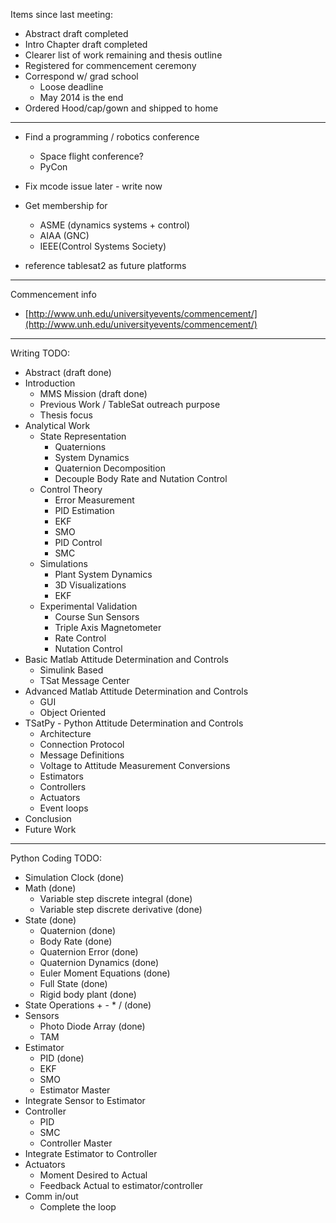 Items since last meeting:

* Abstract draft completed
* Intro Chapter draft completed
* Clearer list of work remaining and thesis outline
* Registered for commencement ceremony
* Correspond w/ grad school
    * Loose deadline
    * May 2014 is the end
* Ordered Hood/cap/gown and shipped to home


***

* Find a programming / robotics conference
    * Space flight conference?
    * PyCon

* Fix mcode issue later - write now

* Get membership for
    * ASME (dynamics systems + control)
    * AIAA (GNC)
    * IEEE(Control Systems Society)

* reference tablesat2 as future platforms

***

Commencement info

* [http://www.unh.edu/universityevents/commencement/](http://www.unh.edu/universityevents/commencement/)

***

Writing TODO:

* Abstract (draft done)
* Introduction
    * MMS Mission (draft done)
    * Previous Work / TableSat outreach purpose
    * Thesis focus
* Analytical Work
    * State Representation
        * Quaternions
        * System Dynamics
        * Quaternion Decomposition
        * Decouple Body Rate and Nutation Control
    * Control Theory
        * Error Measurement
        * PID Estimation
        * EKF
        * SMO
        * PID Control
        * SMC
    * Simulations
        * Plant System Dynamics
        * 3D Visualizations
        * EKF
    * Experimental Validation
        * Course Sun Sensors
        * Triple Axis Magnetometer
        * Rate Control
        * Nutation Control
* Basic Matlab Attitude Determination and Controls
    * Simulink Based
    * TSat Message Center
* Advanced Matlab Attitude Determination and Controls
    * GUI
    * Object Oriented
* TSatPy - Python Attitude Determination and Controls
    * Architecture
    * Connection Protocol
    * Message Definitions
    * Voltage to Attitude Measurement Conversions
    * Estimators
    * Controllers
    * Actuators
    * Event loops
* Conclusion
* Future Work

***

Python Coding TODO:

* Simulation Clock (done)
* Math (done)
    * Variable step discrete integral (done)
    * Variable step discrete derivative (done)
* State (done)
    * Quaternion (done)
    * Body Rate (done)
    * Quaternion Error (done)
    * Quaternion Dynamics (done)
    * Euler Moment Equations (done)
    * Full State (done)
    * Rigid body plant (done)
* State Operations + - * / (done)
* Sensors
    * Photo Diode Array (done)
    * TAM
* Estimator
    * PID (done)
    * EKF
    * SMO
    * Estimator Master
* Integrate Sensor to Estimator
* Controller
    * PID
    * SMC
    * Controller Master
* Integrate Estimator to Controller
* Actuators
    * Moment Desired to Actual
    * Feedback Actual to estimator/controller
* Comm in/out
    * Complete the loop

